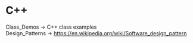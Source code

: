 # C++ 
Class_Demos   ->   C++ class examples<br />
Design_Patterns -> https://en.wikipedia.org/wiki/Software_design_pattern<br />
